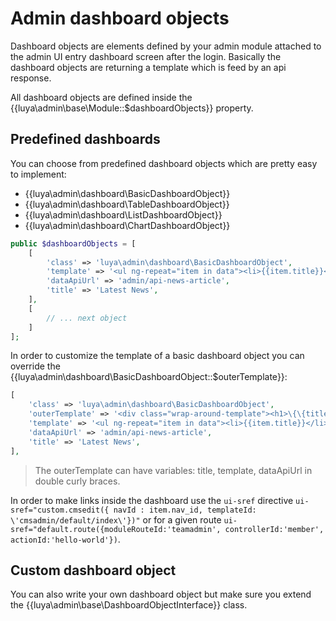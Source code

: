 # Admin dashboard objects

Dashboard objects are elements defined by your admin module attached to the admin UI entry dashboard screen after the login. Basically the dashboard objects are returning a template which is feed by an api response.

All dashboard objects are defined inside the {{luya\admin\base\Module::$dashboardObjects}} property.

## Predefined dashboards

You can choose from predefined dashboard objects which are pretty easy to implement:

+ {{luya\admin\dashboard\BasicDashboardObject}}
+ {{luya\admin\dashboard\TableDashboardObject}}
+ {{luya\admin\dashboard\ListDashboardObject}}
+ {{luya\admin\dashboard\ChartDashboardObject}}

```php
public $dashboardObjects = [
    [
        'class' => 'luya\admin\dashboard\BasicDashboardObject',
        'template' => '<ul ng-repeat="item in data"><li>{{item.title}}</li></ul>',
        'dataApiUrl' => 'admin/api-news-article',
        'title' => 'Latest News',
    ],
    [
        // ... next object
    ]
];
```

In order to customize the template of a basic dashboard object you can override the {{luya\admin\dashboard\BasicDashboardObject::$outerTemplate}}:

```php
[
    'class' => 'luya\admin\dashboard\BasicDashboardObject',
    'outerTemplate' => '<div class="wrap-around-template"><h1>\{\{title\}\}</h1><small>\{\{template\}\}</small></div>',
    'template' => '<ul ng-repeat="item in data"><li>{{item.title}}</li></ul>',
    'dataApiUrl' => 'admin/api-news-article',
    'title' => 'Latest News',
],
```

> The outerTemplate can have variables: title, template, dataApiUrl in double curly braces.

In order to make links inside the dashboard use the `ui-sref` directive `ui-sref="custom.cmsedit({ navId : item.nav_id, templateId: \'cmsadmin/default/index\'})"` or for a given route `ui-sref="default.route({moduleRouteId:'teamadmin', controllerId:'member', actionId:'hello-world'})`.

## Custom dashboard object

You can also write your own dashboard object but make sure you extend the {{luya\admin\base\DashboardObjectInterface}} class.

